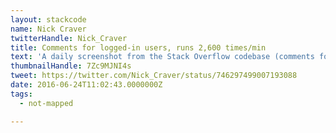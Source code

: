 ```yaml
---
layout: stackcode
name: Nick Craver
twitterHandle: Nick_Craver
title: Comments for logged-in users, runs 2,600 times/min
text: 'A daily screenshot from the Stack Overflow codebase (comments for logged-in users, runs 2,600 times/min). '
thumbnailHandle: 7Zc9MJNI4s
tweet: https://twitter.com/Nick_Craver/status/746297499007193088
date: 2016-06-24T11:02:43.0000000Z
tags:
  - not-mapped

---
```

